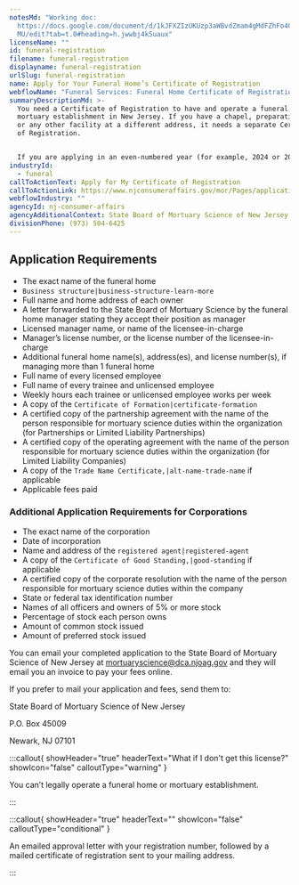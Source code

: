 ```yaml
---
notesMd: "Working doc:
  https://docs.google.com/document/d/1kJFXZIzUKUzp3aWBvdZmam4gMdFZhFo4CnyEihwKt\
  MU/edit?tab=t.0#heading=h.jwwbj4k5uaux"
licenseName: ""
id: funeral-registration
filename: funeral-registration
displayname: funeral-registration
urlSlug: funeral-registration
name: Apply for Your Funeral Home’s Certificate of Registration
webflowName: "Funeral Services: Funeral Home Certificate of Registration"
summaryDescriptionMd: >-
  You need a Certificate of Registration to have and operate a funeral home or
  mortuary establishment in New Jersey. If you have a chapel, preparation room,
  or any other facility at a different address, it needs a separate Certificate
  of Registration. 


  If you are applying in an even-numbered year (for example, 2024 or 2026), use the first-year application. If you are applying in an odd-numbered year (for example, 2025 or 2027), use the second-year application.
industryId:
  - funeral
callToActionText: Apply for My Certificate of Registration
callToActionLink: https://www.njconsumeraffairs.gov/mor/Pages/applications.aspx
webflowIndustry: ""
agencyId: nj-consumer-affairs
agencyAdditionalContext: State Board of Mortuary Science of New Jersey
divisionPhone: (973) 504-6425
---
```

## Application Requirements

* The exact name of the funeral home
*  `Business structure|business-structure-learn-more` 
* Full name and home address of each owner 
* A letter forwarded to the State Board of Mortuary Science by the funeral home manager stating they accept their position as manager
* Licensed manager name, or name of the licensee-in-charge
* Manager’s license number, or the license number of the licensee-in-charge
* Additional funeral home name(s), address(es), and license number(s), if managing more than 1 funeral home
* Full name of every licensed employee 
* Full name of every trainee and unlicensed employee
* Weekly hours each trainee or unlicensed employee works per week
* A copy of the `Certificate of Formation|certificate-formation` 
* A certified copy of the partnership agreement with the name of the person responsible for mortuary science duties within the organization (for Partnerships or Limited Liability Partnerships)
* A certified copy of the operating agreement with the name of the person responsible for mortuary science duties within the organization (for Limited Liability Companies)
* A copy of the `Trade Name Certificate,|alt-name-trade-name` if applicable
* Applicable fees paid

### Additional Application Requirements for Corporations

* The exact name of the corporation
* Date of incorporation
* Name and address of the `registered agent|registered-agent` 
* A copy of the `Certificate of Good Standing,|good-standing` if applicable
* A certified copy of the corporate resolution with the name of the person responsible for mortuary science duties within the company
* State or federal tax identification number
* Names of all officers and owners of 5% or more stock
* Percentage of stock each person owns
* Amount of common stock issued
* Amount of preferred stock issued

You can email your completed application to the State Board of Mortuary Science of New Jersey at [mortuaryscience@dca.njoag.gov](mailto:mortuaryscience@dca.njoag.gov) and they will email you an invoice to pay your fees online. 

If you prefer to mail your application and fees, send them to:

State Board of Mortuary Science of New Jersey

P.O. Box 45009 

Newark, NJ 07101

:::callout{ showHeader="true" headerText="What if I don't get this license?" showIcon="false" calloutType="warning" }

You can’t legally operate a funeral home or mortuary establishment.

:::

:::callout{ showHeader="true" headerText="" showIcon="false" calloutType="conditional" }

An emailed approval letter with your registration number, followed by a mailed certificate of registration sent to your mailing address.

:::